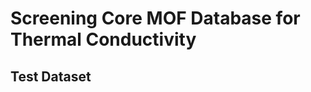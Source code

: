 Screening Core MOF Database for Thermal Conductivity
====================================================

Test Dataset
------------
